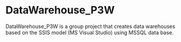 # DataWarehouse_P3W
DataWarehouse_P3W is a group project that creates data warehouses based on the SSIS model (MS Visual Studio) using MSSQL data base.

